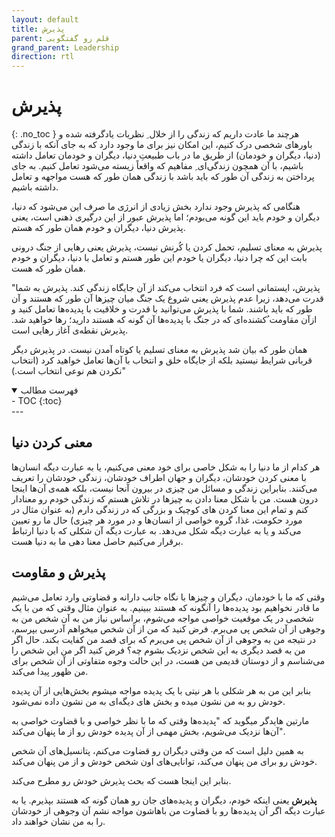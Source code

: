 ```yaml
---
layout: default
title: پذیرش
parent: قلم رو گفتگویی
grand_parent: Leadership
direction: rtl
---
```


# پذیرش
{: .no_toc }
هرچند ما عادت داریم که زندگی را از خلال ِ نظریات یادگرفته شده و باورهای شخصی درک کنیم، این امکان نیز برای ما وجود دارد که به جای آنکه با زندگی (دنیا، دیگران و خودمان) از طریق ما در باب طبیعتِ دنیا، دیگران و خودمان تعامل داشته باشیم، با آن همچون زندگی‌ای ِ مفاهیم که واقعاً زیسته می‌شود تعامل کنیم. به جای پرداختن به زندگی آن طور که باید باشد با زندگی همان طور که هست مواجهه و تعامل داشته باشیم.

هنگامی که پذیرش وجود ندارد بخش زیادی از انرژی ما صرف این می‌شود که دنیا، دیگران و خودم باید این گونه می‌بودم؛ اما پذیرش عبور از این درگیری ذهنی است، یعنی پذیرش دنیا، دیگران و خودم همان طور که هستم.

پذیرش به معنای تسلیم، تحمل کردن یا کُرنش نیست، پذیرش یعنی رهایی از جنگ درونی بابت این که چرا دنیا، دیگران یا خودم این طور هستم و تعامل با دنیا، دیگران و خودم همان طور که هست.

"پذیرش، ایستمانی است که فرد انتخاب می‌کند از آن جایگاه زندگی کند. پذیرش به شما قدرت می‌دهد، زیرا عدم پذیرش یعنی شروع یک جنگ میان چیزها آن طور که هستند و آن
طور که باید باشند. شما با پذیرش می‌توانید با قدرت و خلاقیت با پدیده‌ها تعامل کنید و ازآن مقاومت  ُکشنده‌ای که در جنگ با پدیده‌ها آن گونه که هستند دارید؛ رها خواهید شد. پذیرش نقطه‌ی آغاز رهایی است.

همان طور که بیان شد پذیرش به معنای تسلیم یا کوتاه آمدن نیست. در پذیرش دیگر قربانی شرایط نیستید بلکه از جایگاه خلق و انتخاب با آن‌ها تعامل خواهید کرد (انتخاب نکردن هم نوعی انتخاب است.)"



<details open markdown="block">
  <summary>فهرست مطالب</summary>
  - TOC
  {:toc}
</details>
---

## معنی کردن دنیا
هر کدام از ما دنیا را به شکل خاصی برای خود معنی می‌کنیم، یا به عبارت دیگه انسان‌ها با معنی کردن خودشان، دیگران و جهان اطراف خودشان، زندگی خودشان را تعریف می‌کنند. بنابراین زندگی و مسائل من چیزی در بیرون آنجا نیست، بلکه همه‌ی آن‌ها اینجا درون هست. من با شکل معنا دادن به چیزها در تلاش هستم که زندگی خودم رو معنادار کنم و تمام این معنا کردن های کوچیک و بزرگی که در زندگی دارم (به عنوان مثال در مورد حکومت، غذا، گروه خواصی از انسان‌ها و در مورد هر چیزی) حال ما رو تعیین می‌کند و یا به عبارت دیگه شکل می‌دهد. به عبارت دیگه آن شکلی که با دنیا ارتباط برقرار می‌کنیم حاصل معنا دهی ما به دنیا هست.

## پذیرش و مقاومت
وقتی که ما با خودمان، دیگران و چیزها با نگاه جانب دارانه و قضاوتی وارد تعامل می‌شیم ما قادر نخواهیم بود پدیده‌ها را آنگونه که هستند ببینیم. به عنوان مثال وقتی که من با یک شخصی در یک موقعیت خواصی مواجه می‌شوم، براساس نیاز من به آن شخص من به وجوهی از آن شخص پی می‌برم. فرض کنید که من از آن شخص میخواهم آدرسی بپرسم، در نتیجه من به وجوهی از آن شخص پی می‌برم که برای قصد من کفایت بکند. حال اگر من به قصد دیگری به این شخص نزدیک بشوم چه؟ فرض کنید اگر من این شخص را می‌شناسم و از دوستان قدیمی من هست، در این حالت وجوه متفاوتی از آن شخص برای من ظهور پیدا می‌کند.

بنابر این من به هر شکلی با هر نیتی با یک پدیده مواجه میشوم بخش‌هایی از آن پدیده خودش رو به من نشون میده و بخش های دیگه‌ای به من نشون داده نمی‌شود.

مارتین هایدگر میگوید که "پدیده‌ها وقتی که ما با نظر خواصی و با قضاوت خواصی به آن‌ها نزدیک می‌شویم، بخش مهمی از آن پدیده خودش رو از ما پنهان می‌کند".

به همین دلیل است که من وقتی دیگران رو قضاوت می‌کنم، پتانسیل‌های آن شخص خودش رو برای من پنهان می‌کند، توانایی‌های اون شخص خودش و از من پنهان می‌کند.

بنابر این اینجا هست که بحث پذیرش خودش رو مطرح می‌کند.

**پذیرش** یعنی اینکه خودم، دیگران و پدیده‌های جان رو همان گونه که هستند بپذیرم. یا به عبارت دیگه اگر آن پدیده‌ها رو با قضاوت من باهاشون مواجه نشم آن وجوهی از خودشان را به من نشان خواهند داد.


